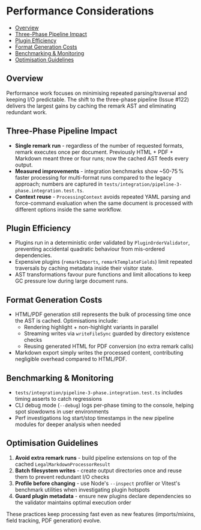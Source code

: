 # Performance Considerations <!-- omit in toc -->

- [Overview](#overview)
- [Three-Phase Pipeline Impact](#three-phase-pipeline-impact)
- [Plugin Efficiency](#plugin-efficiency)
- [Format Generation Costs](#format-generation-costs)
- [Benchmarking & Monitoring](#benchmarking--monitoring)
- [Optimisation Guidelines](#optimisation-guidelines)

## Overview

Performance work focuses on minimising repeated parsing/traversal and keeping
I/O predictable. The shift to the three-phase pipeline (Issue #122) delivers the
largest gains by caching the remark AST and eliminating redundant work.

## Three-Phase Pipeline Impact

- **Single remark run** - regardless of the number of requested formats, remark
  executes once per document. Previously HTML + PDF + Markdown meant three or
  four runs; now the cached AST feeds every output.
- **Measured improvements** - integration benchmarks show ~50-75 % faster
  processing for multi-format runs compared to the legacy approach; numbers are
  captured in `tests/integration/pipeline-3-phase.integration.test.ts`.
- **Context reuse** - `ProcessingContext` avoids repeated YAML parsing and
  force-command evaluation when the same document is processed with different
  options inside the same workflow.

## Plugin Efficiency

- Plugins run in a deterministic order validated by `PluginOrderValidator`,
  preventing accidental quadratic behaviour from mis-ordered dependencies.
- Expensive plugins (`remarkImports`, `remarkTemplateFields`) limit repeated
  traversals by caching metadata inside their visitor state.
- AST transformations favour pure functions and limit allocations to keep GC
  pressure low during large document runs.

## Format Generation Costs

- HTML/PDF generation still represents the bulk of processing time once the AST
  is cached. Optimisations include:
  - Rendering highlight + non-highlight variants in parallel
  - Streaming writes via `writeFileSync` guarded by directory existence checks
  - Reusing generated HTML for PDF conversion (no extra remark calls)
- Markdown export simply writes the processed content, contributing negligible
  overhead compared to HTML/PDF.

## Benchmarking & Monitoring

- `tests/integration/pipeline-3-phase.integration.test.ts` includes timing
  asserts to catch regressions
- CLI debug mode (`--debug`) logs per-phase timing to the console, helping spot
  slowdowns in user environments
- Perf investigations log start/stop timestamps in the new pipeline modules for
  deeper analysis when needed

## Optimisation Guidelines

1. **Avoid extra remark runs** - build pipeline extensions on top of the cached
   `LegalMarkdownProcessorResult`
2. **Batch filesystem writes** - create output directories once and reuse them
   to prevent redundant I/O checks
3. **Profile before changing** - use Node's `--inspect` profiler or Vitest's
   benchmark utilities when investigating plugin hotspots
4. **Guard plugin metadata** - ensure new plugins declare dependencies so the
   validator maintains optimal execution order

These practices keep processing fast even as new features (imports/mixins, field
tracking, PDF generation) evolve.

